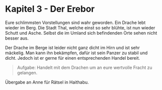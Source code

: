 # Kapitel 3 - Der Erebor

Eure schlimmsten Vorstellungen sind wahr geworden. Ein Drache lebt wieder im Berg. Die Stadt Thal, welche einst so sehr blühte, ist nun wieder Schutt und Asche.
Selbst die im Umland sich befindenden Orte sehen nicht besser aus.

Der Drache im Berge ist leider nicht ganz dicht im Hirn und ist sehr mäckelig. Man kann ihn bekämpfen, dafür ist sein Panzer zu stabil und dicht. 
Jedoch ist er gerne für einen entsprechenden Handel bereit.

> Aufgabe:
> Handelt mit dem Drachen um an eure wertvolle Fracht zu gelangen.


Übergabe an Anne für Rätsel in Haithabu.